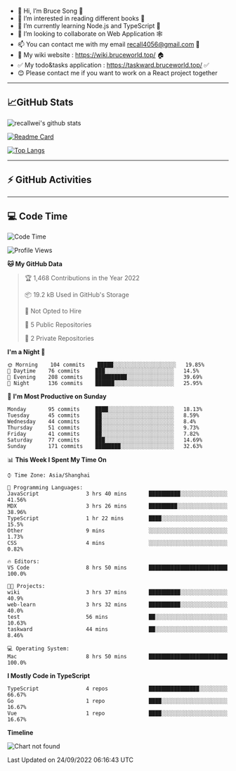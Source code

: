 - 👋 Hi, I’m Bruce Song 🦁️
- 👀 I’m interested in reading different books 📖
- 🌱 I’m currently learning Node.js and TypeScript 🚀
- 💞️ I’m looking to collaborate on Web Application 🕸️
- 📫 You can contact me with my email recall4056@gmail.com 📮
- 📖 My wiki website : https://wiki.bruceworld.top/ 🏠
- ✅ My todo&tasks application : https://taskward.bruceworld.top/ ✅
- 😊 Please contact me if you want to work on a React project together
---

## 📈GitHub Stats

![recallwei's github stats](https://github-readme-stats.vercel.app/api?username=recallwei&show_icons=true&theme=dracula&count_private=true&include_all_commits)

<!---
repository 卡片
--->

[![Readme Card](https://github-readme-stats.vercel.app/api/pin/?username=recallwei&repo=recallwei&theme=dracula)](https://github.com/recallwei/daily)

<!---
repository 常用语言 layout=compact（紧凑布局）
--->

[![Top Langs](https://github-readme-stats.vercel.app/api/top-langs/?username=recallwei&layout=compact&theme=dracula)](https://github.com/recallwei/daily)

---

## ⚡️ GitHub Activities

<!--START_SECTION:activity-->

<!--END_SECTION:activity-->

---

## 💻 Code Time

<!--START_SECTION:waka-->
![Code Time](http://img.shields.io/badge/Code%20Time-2%2C185%20hrs-blue)

![Profile Views](http://img.shields.io/badge/Profile%20Views-3-blue)

**🐱 My GitHub Data** 

> 🏆 1,468 Contributions in the Year 2022
 > 
> 📦 19.2 kB Used in GitHub's Storage 
 > 
> 🚫 Not Opted to Hire
 > 
> 📜 5 Public Repositories 
 > 
> 🔑 2 Private Repositories  
 > 
**I'm a Night 🦉** 

```text
🌞 Morning    104 commits    █████░░░░░░░░░░░░░░░░░░░░   19.85% 
🌆 Daytime    76 commits     ███░░░░░░░░░░░░░░░░░░░░░░   14.5% 
🌃 Evening    208 commits    ██████████░░░░░░░░░░░░░░░   39.69% 
🌙 Night      136 commits    ██████░░░░░░░░░░░░░░░░░░░   25.95%

```
📅 **I'm Most Productive on Sunday** 

```text
Monday       95 commits     ████░░░░░░░░░░░░░░░░░░░░░   18.13% 
Tuesday      45 commits     ██░░░░░░░░░░░░░░░░░░░░░░░   8.59% 
Wednesday    44 commits     ██░░░░░░░░░░░░░░░░░░░░░░░   8.4% 
Thursday     51 commits     ██░░░░░░░░░░░░░░░░░░░░░░░   9.73% 
Friday       41 commits     ██░░░░░░░░░░░░░░░░░░░░░░░   7.82% 
Saturday     77 commits     ███░░░░░░░░░░░░░░░░░░░░░░   14.69% 
Sunday       171 commits    ████████░░░░░░░░░░░░░░░░░   32.63%

```


📊 **This Week I Spent My Time On** 

```text
⌚︎ Time Zone: Asia/Shanghai

💬 Programming Languages: 
JavaScript               3 hrs 40 mins       ██████████░░░░░░░░░░░░░░░   41.56% 
MDX                      3 hrs 26 mins       █████████░░░░░░░░░░░░░░░░   38.96% 
TypeScript               1 hr 22 mins        ████░░░░░░░░░░░░░░░░░░░░░   15.5% 
Other                    9 mins              ░░░░░░░░░░░░░░░░░░░░░░░░░   1.73% 
CSS                      4 mins              ░░░░░░░░░░░░░░░░░░░░░░░░░   0.82%

🔥 Editors: 
VS Code                  8 hrs 50 mins       █████████████████████████   100.0%

🐱‍💻 Projects: 
wiki                     3 hrs 37 mins       ██████████░░░░░░░░░░░░░░░   40.9% 
web-learn                3 hrs 32 mins       ██████████░░░░░░░░░░░░░░░   40.0% 
test                     56 mins             ██░░░░░░░░░░░░░░░░░░░░░░░   10.63% 
taskward                 44 mins             ██░░░░░░░░░░░░░░░░░░░░░░░   8.46%

💻 Operating System: 
Mac                      8 hrs 50 mins       █████████████████████████   100.0%

```

**I Mostly Code in TypeScript** 

```text
TypeScript               4 repos             ████████████████░░░░░░░░░   66.67% 
Go                       1 repo              ████░░░░░░░░░░░░░░░░░░░░░   16.67% 
Vue                      1 repo              ████░░░░░░░░░░░░░░░░░░░░░   16.67%

```


**Timeline**

![Chart not found](https://raw.githubusercontent.com/recallwei/recallwei/main/charts/bar_graph.png) 


 Last Updated on 24/09/2022 06:16:43 UTC
<!--END_SECTION:waka-->
<!---
recallwei/recallwei is a ✨ special ✨ repository because its `README.md` (this file) appears on your GitHub profile.
You can click the Preview link to take a look at your changes.
--->
